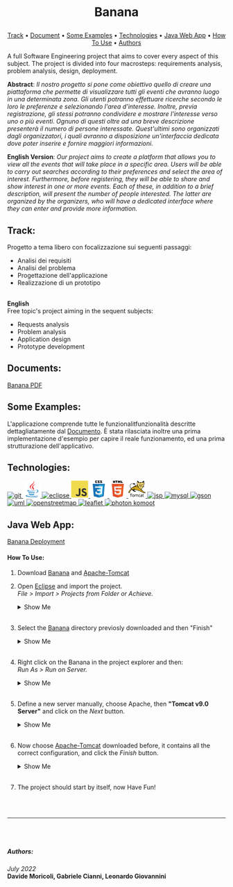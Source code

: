 # <p align="center">Banana</p>

<p align="center">
  <a href="#track">Track</a> •
  <a href="#document">Document</a> •
  <a href="#some-examples">Some Examples</a> •  
  <a href="#technologies">Technologies</a> •
  <a href="#java-web-app">Java Web App</a> •
  <a href="#how-to-use">How To Use</a> •
  <a href="#authors">Authors</a>
</p>

A full Software Engineering project that aims to cover every aspect of this subject. The project is divided into four macrosteps: requirements analysis, problem analysis, design, deployment. 

**Abstract**: *Il nostro progetto si pone come obiettivo quello di creare una piattaforma che permette di visualizzare tutti gli eventi che avranno luogo in una determinata zona. Gli utenti potranno effettuare ricerche secondo le loro le preferenze e selezionando l'area d'interesse. Inoltre, previa registrazione, gli stessi potranno condividere e mostrare l'interesse verso uno o più eventi. Ognuno di questi oltre ad una breve descrizione presenterà il numero di persone interessate. Quest'ultimi sono organizzati dagli organizzatori, i quali avranno a disposizione un'interfaccia dedicata dove poter inserire e fornire maggiori informazioni.*

**English Version**: *Our project aims to create a platform that allows you to view all the events that will take place in a specific area. Users will be able to carry out searches according to their preferences and select the area of interest. Furthermore, before registering, they will be able to share and show interest in one or more events. Each of these, in addition to a brief description, will present the number of people interested. The latter are organized by the organizers, who will have a dedicated interface where they can enter and provide more information.*

## Track: 
Progetto a tema libero con focalizzazione sui seguenti passaggi:
- Analisi dei requisiti
- Analisi del problema
- Progettazione dell'applicazione
- Realizzazione di un prototipo

<br>**English**<br>
Free topic's project aiming in the sequent subjects:
- Requests analysis
- Problem analysis
- Application design
- Prototype development

## Documents:
[Banana PDF](/Completo.pdf)

## Some Examples:
L'applicazione comprende tutte le funzionalitfunzionalità descritte dettagliatamente dal [Documento](/Completo.pdf). È stata rilasciata inoltre una prima implementazione d'esempio per capire il reale funzionamento, ed una prima strutturazione dell'applicativo. 

## Technologies:
<p align="left">     
    <a href="https://git-scm.com/" target="_blank" rel="noreferrer"> 
        <img src="https://www.vectorlogo.zone/logos/git-scm/git-scm-icon.svg" alt="git" width="40" height="40"/> 
    </a> 
    <a href="https://www.java.com" target="_blank" rel="noreferrer"> 
        <img src="https://raw.githubusercontent.com/devicons/devicon/master/icons/java/java-original.svg" alt="java" width="40" height="40"/> 
    </a>
    <a href="https://www.eclipse.org/" target="_blank" rel="noreferrer"> 
        <img src="https://projects.eclipse.org/sites/all/themes/solstice/public/images/logo/default.png" alt="eclipse" width="50" height="40"/> 
    </a> 
    <a href="https://developer.mozilla.org/en-US/docs/Web/JavaScript" target="_blank" rel="noreferrer"> 
        <img src="https://raw.githubusercontent.com/devicons/devicon/master/icons/javascript/javascript-original.svg" alt="javascript" width="40" height="40"/> 
    </a> 
    <a href="https://www.w3schools.com/css/" target="_blank" rel="noreferrer">
        <img src="https://raw.githubusercontent.com/devicons/devicon/master/icons/css3/css3-original-wordmark.svg" alt="css3" width="40" height="40"/> 
    </a> 
    <a href="https://developer.mozilla.org/en-US/docs/Web/HTML" target="_blank" rel="noreferrer"> 
        <img src="https://raw.githubusercontent.com/devicons/devicon/master/icons/html5/html5-original-wordmark.svg" alt="html" width="40" height="40"/> 
    </a> 
    <a href="http://tomcat.apache.org/" target="_blank" rel="noreferrer"> 
        <img src="https://raw.githubusercontent.com/devicons/devicon/master/icons/tomcat/tomcat-original-wordmark.svg" alt="apache-tomcat" width="40" height="40"/> 
    </a> 
    <a href="https://www.oracle.com/java/technologies/jspt.html" target="_blank" rel="noreferrer"> 
        <img src="https://cdn-icons-png.flaticon.com/512/28/28968.png" alt="jsp" width="40" height="40"/> 
    </a>
    <a href="https://www.mysql.com/" target="_blank" rel="noreferrer"> 
        <img src="https://www.mysql.com/common/logos/includes-mysql-125x64.png" alt="mysql" width="60" height="40"/> 
    </a> 
    <a href="<link-to-gson>" target="_blank" rel="noreferrer"> 
        <img src="<gson-logo-url>" alt="gson" width="40" height="40"/> 
    </a> 

<!-- uml -->
<a href="<link-to-uml>" target="_blank" rel="noreferrer"> 
    <img src="<uml-logo-url>" alt="uml" width="40" height="40"/> 
</a> 

<!-- open street map -->
<a href="https://www.openstreetmap.org/" target="_blank" rel="noreferrer"> 
    <img src="https://raw.githubusercontent.com/devicons/devicon/master/icons/openstreetmap/openstreetmap-original-wordmark.svg" alt="openstreetmap" width="40" height="40"/> 
</a> 

<!-- leaflet -->
<a href="https://leafletjs.com/" target="_blank" rel="noreferrer"> 
    <img src="https://raw.githubusercontent.com/devicons/devicon/master/icons/leaflet/leaflet-original-wordmark.svg" alt="leaflet" width="40" height="40"/> 
</a> 

<!-- photon komoot -->
<a href="https://www.photon.komoot.io/" target="_blank" rel="noreferrer"> 
    <img src="<photon-komoot-logo-url>" alt="photon komoot" width="40" height="40"/> 
</a>


</p>

## Java Web App:
[Banana Deployment](./Banana/)<br>
#### How To Use:
1. Download [Banana](./Banana/) and [Apache-Tomcat](./apache-tomcat-9.0.22/)
2. Open [Eclipse](https://www.eclipse.org/) and import the project. <br>*File > Import > Projects from Folder or Achieve.*
    <details><summary>Show Me</summary>
    <img align="center" src="./img/eclipse_file_import.png" alt="file_import" width="400" float="left"/>
    <img align="center" src="./img/eclipse_projects_from_folder.png" alt="open_project" width="400"/>
    </details>
    <br>
3. Select the [Banana](./Banana/) directory previosly downloaded and then "Finish"<details> <summary>Show Me</summary>
    <img align="center" src="./img/eclipse_project_choosen.png" alt="choose_banana" width="400" float="left"/>
    </details>
    <br>
4. Right click on the Banana in the project explorer and then:<br>*Run As > Run on Server.*
    <details> <summary>Show Me</summary>
    <img align="center" src="./img/eclipse_run_on_server.png" alt="run_on_server" width="400" float="left"/>
    </details>
    <br>
5. Define a new server manually, choose Apache, then **"Tomcat v9.0 Server"** and click on the *Next* button.
    <details> <summary>Show Me</summary>
    <img align="center" src="./img/tomcat_choosen.png" alt="choose_tomcat" width="400" float="left"/>
    </details>
    <br>
6. Now choose [Apache-Tomcat](./apache-tomcat-9.0.22/) downloaded before, it contains all the correct configuration, and click the *Finish* button.
    <details> <summary>Show Me</summary>
    <img align="center" src="./img/apache_tomcat_choose.png" alt="choose_apache_tomcat" width="400" float="left"/>
    </details>
    <br>

7. The project should start by itself, now Have Fun!


<br><br>
<hr>
<br><br>

##### Authors:

*July 2022*<br>
**Davide Moricoli, Gabriele Cianni, Leonardo Giovannini**
